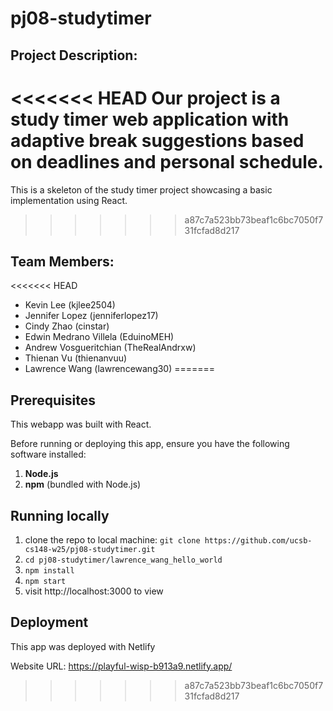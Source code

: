 # **pj08-studytimer**

## Project Description:

<<<<<<< HEAD
Our project is a study timer web application with adaptive break suggestions based on deadlines and personal schedule.
=======
This is a skeleton of the study timer project showcasing a basic implementation using React.
>>>>>>> a87c7a523bb73beaf1c6bc7050f731fcfad8d217

## Team Members:

<<<<<<< HEAD
- Kevin Lee (kjlee2504)
- Jennifer Lopez (jenniferlopez17)
- Cindy Zhao (cinstar)
- Edwin Medrano Villela (EduinoMEH)
- Andrew Vosgueritchian (TheRealAndrxw)
- Thienan Vu (thienanvuu)
- Lawrence Wang (lawrencewang30)
=======
## Prerequisites

This webapp was built with React.

Before running or deploying this app, ensure you have the following software installed:

1. **Node.js**
2. **npm** (bundled with Node.js)

## Running locally

1. clone the repo to local machine:
   `git clone https://github.com/ucsb-cs148-w25/pj08-studytimer.git`
2. `cd pj08-studytimer/lawrence_wang_hello_world`
3. `npm install`
4. `npm start`
5. visit http://localhost:3000 to view

## Deployment

This app was deployed with Netlify

Website URL: https://playful-wisp-b913a9.netlify.app/
>>>>>>> a87c7a523bb73beaf1c6bc7050f731fcfad8d217

